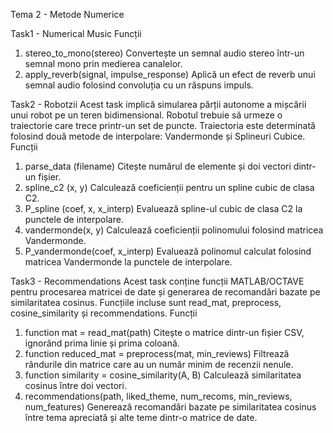 Tema 2 - Metode Numerice

Task1 - Numerical Music
Funcții
1. stereo_to_mono(stereo)
Convertește un semnal audio stereo într-un semnal mono prin medierea canalelor.
2. apply_reverb(signal, impulse_response)
Aplică un efect de reverb unui semnal audio folosind convoluția cu un răspuns impuls.

Task2 - Robotzii
Acest task implică simularea părții autonome a mișcării unui robot pe un teren bidimensional. 
Robotul trebuie să urmeze o traiectorie care trece printr-un set de puncte. Traiectoria este 
determinată folosind două metode de interpolare: Vandermonde și Splineuri Cubice.
Funcții
1. parse_data (filename)
Citește numărul de elemente și doi vectori dintr-un fișier.
2. spline_c2 (x, y)
Calculează coeficienții pentru un spline cubic de clasa C2.
3. P_spline (coef, x, x_interp)
Evaluează spline-ul cubic de clasa C2 la punctele de interpolare.
4. vandermonde(x, y)
Calculează coeficienții polinomului folosind matricea Vandermonde.
5. P_vandermonde(coef, x_interp)
Evaluează polinomul calculat folosind matricea Vandermonde la punctele de interpolare.

Task3 - Recommendations
Acest task conține funcții MATLAB/OCTAVE pentru procesarea matricei de date și 
generarea de recomandări bazate pe similaritatea cosinus. Funcțiile incluse 
sunt read_mat, preprocess, cosine_similarity și recommendations.
Funcții
1. function mat = read_mat(path)
Citește o matrice dintr-un fișier CSV, ignorând prima linie și prima coloană.
2. function reduced_mat = preprocess(mat, min_reviews)
Filtrează rândurile din matrice care au un număr minim de recenzii nenule.
3. function similarity = cosine_similarity(A, B)
Calculează similaritatea cosinus între doi vectori.
4. recommendations(path, liked_theme, num_recoms, min_reviews, num_features)
Generează recomandări bazate pe similaritatea cosinus între tema apreciată
și alte teme dintr-o matrice de date.

